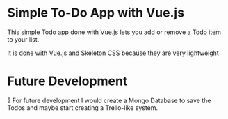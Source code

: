 # Simple To-Do App with Vue.js

 This simple Todo app done with Vue.js lets you add or remove a Todo item to your list.

 It is done with Vue.js and Skeleton CSS because they are very lightweight

# Future Development

å For future development I would create a Mongo Database to save the Todos and maybe start creating a Trello-like system.